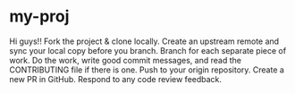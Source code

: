 # my-proj
Hi guys!!
Fork the project & clone locally.
Create an upstream remote and sync your local copy before you branch.
Branch for each separate piece of work.
Do the work, write good commit messages, and read the CONTRIBUTING file if there is one.
Push to your origin repository.
Create a new PR in GitHub.
Respond to any code review feedback.

